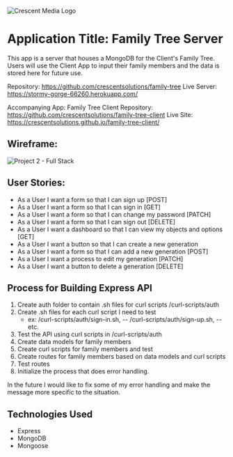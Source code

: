 ![Crescent Media Logo](https://www.crescentdigitalmedia.solutions/wp-content/uploads/2020/05/logo-v3.png)

# Application Title: Family Tree Server

This app is a server that houses a MongoDB for the Client's Family Tree. Users will use the Client App to input their family members and the data is stored here for future use.

Repository: https://github.com/crescentsolutions/family-tree
Live Server: https://stormy-gorge-66260.herokuapp.com/

Accompanying App: Family Tree Client
Repository: https://github.com/crescentsolutions/family-tree-client
Live Site: https://crescentsolutions.github.io/family-tree-client/


## Wireframe:
![Project 2 - Full Stack](https://media.git.generalassemb.ly/user/30423/files/a221c280-f8d7-11ea-825c-39ed4926c828)

## User Stories:

- As a User I want a form so that I can sign up [POST]
- As a User I want a form so that I can sign in [GET]
- As a User I want a form so that I can change my password [PATCH]
- As a User I want a form so that I can sign out [DELETE]
- As a User I want a dashboard so that I can view my objects and options [GET]
- As a User I want a button so that I can create a new generation
- As a User I want a form so that I can add a new generation [POST]
- As a User I want a process to edit my generation [PATCH]
- As a User I want a button to delete a generation [DELETE]

## Process for Building Express API
1. Create auth folder to contain .sh files for curl scripts /curl-scripts/auth
2. Create .sh files for each curl script I need to test
      - ex: /curl-scripts/auth/sign-in.sh,
          -- /curl-scripts/auth/sign-up.sh,
          -- etc.
3. Test the API using curl scripts in /curl-scripts/auth
4. Create data models for family members
5. Create curl scripts for family members and test
4. Create routes for family members based on data models and curl scripts
5. Test routes
6. Initialize the process that does error handling.

In the future I would like to fix some of my error handling and make the message more specific to the situation.

## Technologies Used
- Express
- MongoDB
- Mongoose
